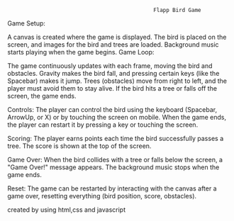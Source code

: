                                                   Flapp Bird Game
 Game Setup:

A canvas is created where the game is displayed.
The bird is placed on the screen, and images for the bird and trees are loaded.
Background music starts playing when the game begins.
 Game Loop:

The game continuously updates with each frame, moving the bird and obstacles.
Gravity makes the bird fall, and pressing certain keys (like the Spacebar) makes it jump.
Trees (obstacles) move from right to left, and the player must avoid them to stay alive.
If the bird hits a tree or falls off the screen, the game ends.

 Controls:
The player can control the bird using the keyboard (Spacebar, ArrowUp, or X) or by touching the screen on mobile.
When the game ends, the player can restart it by pressing a key or touching the screen.

 Scoring:
The player earns points each time the bird successfully passes a tree.
The score is shown at the top of the screen.

Game Over:
When the bird collides with a tree or falls below the screen, a "Game Over!" message appears.
The background music stops when the game ends.

 Reset:
The game can be restarted by interacting with the canvas after a game over, resetting everything (bird position, score, obstacles).


created by using html,css and javascript

